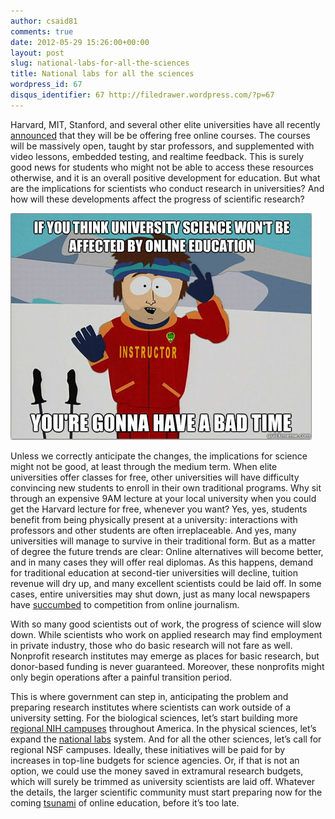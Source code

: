 ```yaml
---
author: csaid81
comments: true
date: 2012-05-29 15:26:00+00:00
layout: post
slug: national-labs-for-all-the-sciences
title: National labs for all the sciences
wordpress_id: 67
disqus_identifier: 67 http://filedrawer.wordpress.com/?p=67
---
```


Harvard, MIT, Stanford, and several other elite universities have all recently [announced](http://www.nytimes.com/2012/05/03/education/harvard-and-mit-team-up-to-offer-free-online-courses.html) that they will be be offering free online courses. The courses will be massively open, taught by star professors, and supplemented with video lessons, embedded testing, and realtime feedback. This is surely good news for students who might not be able to access these resources otherwise, and it is an overall positive development for education. But what are the implications for scientists who conduct research in universities? And how will these developments affect the progress of scientific research?

<img src="/assets/youregonnahaveabadtime.png">

Unless we correctly anticipate the changes, the implications for science might not be good, at least through the medium term. When elite universities offer classes for free, other universities will have difficulty convincing new students to enroll in their own traditional programs. Why sit through an expensive 9AM lecture at your local university when you could get the Harvard lecture for free, whenever you want? Yes, yes, students benefit from being physically present at a university: interactions with professors and other students are often irreplaceable. And yes, many universities will manage to survive in their traditional form. But as a matter of degree the future trends are clear: Online alternatives will become better, and in many cases they will offer real diplomas. As this happens, demand for traditional education at second-tier universities will decline, tuition revenue will dry up, and many excellent scientists could be laid off. In some cases, entire universities may shut down, just as many local newspapers have [succumbed](http://newspaperdeathwatch.com/) to competition from online journalism.

With so many good scientists out of work, the progress of science will slow down. While scientists who work on applied research may find employment in private industry, those who do basic research will not fare as well. Nonprofit research institutes may emerge as places for basic research, but donor-based funding is never guaranteed. Moreover, these nonprofits might only begin operations after a painful transition period.

This is where government can step in, anticipating the problem and preparing research institutes where scientists can work outside of a university setting. For the biological sciences, let’s start building more [regional NIH campuses](http://irp.nih.gov/about-us/research-campus-locations) throughout America. In the physical sciences, let’s expand the [national labs](http://en.wikipedia.org/wiki/United_States_Department_of_Energy_National_Laboratories) system. And for all the other sciences, let’s call for regional NSF campuses. Ideally, these initiatives will be paid for by increases in top-line budgets for science agencies. Or, if that is not an option, we could use the money saved in extramural research budgets, which will surely be trimmed as university scientists are laid off. Whatever the details, the larger scientific community must start preparing now for the coming [tsunami](http://www.nytimes.com/2012/05/04/opinion/brooks-the-campus-tsunami.html?partner=rssnyt&emc=rss) of online education, before it’s too late.

